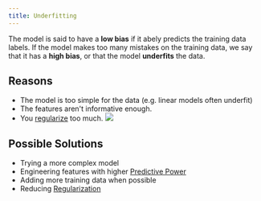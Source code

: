 ```yaml
---
title: Underfitting
---
```


The model is said to have a **low bias** if it abely predicts the training data labels. If the model makes too many mistakes on the training data, we say that it has a **high bias**, or that the model **underfits** the data.

## Reasons
- The model is too simple for the data (e.g. linear models often underfit)
- The features aren't informative enough.
- You [regularize](/machine-learning-foundations/regularization) too much.
![](../attachments/cleanshot-2025-02-08-at-1930332x.png)

## Possible Solutions
- Trying a more complex model
- Engineering features with higher [Predictive Power](/machine-learning-foundations/predictive-power)
- Adding more training data when possible
- Reducing [Regularization](/machine-learning-foundations/regularization)
